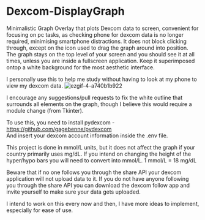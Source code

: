 # Dexcom-DisplayGraph
Minimalistic Graph Overlay that plots Dexcom data to screen, convenient for focusing on pc tasks, as checking phone for dexcom data is no longer required, minimising smartphone distractions.
It does not block clicking through, except on the icon used to drag the graph around into position.
The graph stays on the top level of your screen and you should see it at all times, unless you are inside a fullscreen application.
Keep it superimposed ontop a white background for the most aesthetic interface.

I personally use this to help me study without having to look at my phone to view my dexcom data.
![ezgif-4-a740b1b922](https://user-images.githubusercontent.com/59146220/171528206-28f7dbd1-646d-4749-ae5b-6b532a32fb56.gif)

I encourage any suggestions/pull requests to fix the white outline that surrounds all elements on the graph, though I believe this would require a module change (from Tkinter).

To use this, you need to install pydexcom - https://github.com/gagebenne/pydexcom  
And insert your dexcom account information inside the .env file. 

This project is done in mmol/L units, but it does not affect the graph if your country primarily uses mg/dL.
If you intend on changing the height of the hyper/hypo bars you will need to convert into mmol/L. 1 mmol/L = 18 mg/dL

Beware that if no one follows you through the share API your dexcom application will not upload data to it.
If you do not have anyone following you through the share API you can download the dexcom follow app and invite yourself to make sure your data gets uploaded.

I intend to work on this every now and then, I have more ideas to implement, especially for ease of use.
